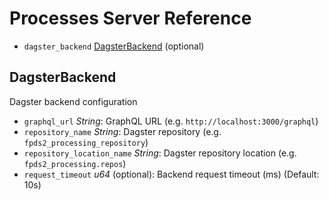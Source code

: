 # Processes Server Reference

* `dagster_backend` [DagsterBackend](#dagsterbackend) (optional)

## DagsterBackend

Dagster backend configuration
* `graphql_url` *String*: GraphQL URL (e.g. `http://localhost:3000/graphql`)
* `repository_name` *String*: Dagster repository (e.g. `fpds2_processing_repository`)
* `repository_location_name` *String*: Dagster repository location (e.g. `fpds2_processing.repos`)
* `request_timeout` *u64* (optional): Backend request timeout (ms) (Default: 10s)
